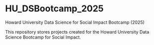 # HU_DSBootcamp_2025
Howard University Data Science for Social Impact Bootcamp (2025)

This repository stores projects created for the Howard University Data Science Bootcamp for Social Impact. 
